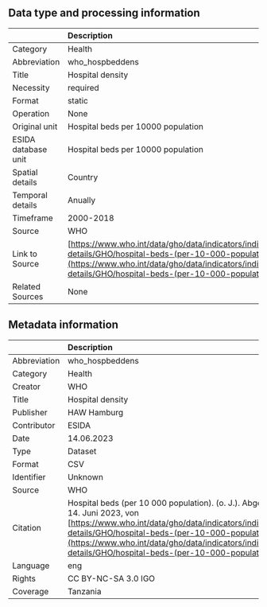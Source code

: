 ## Data type and processing information 

|                     | Description                                                                                                                                                                                                          |
|:--------------------|:---------------------------------------------------------------------------------------------------------------------------------------------------------------------------------------------------------------------|
| Category            | Health                                                                                                                                                                                                               |
| Abbreviation        | who_hospbeddens                                                                                                                                                                                                      |
| Title               | Hospital density                                                                                                                                                                                                     |
| Necessity           | required                                                                                                                                                                                                             |
| Format              | static                                                                                                                                                                                                               |
| Operation           | None                                                                                                                                                                                                                 |
| Original unit       | Hospital beds per 10000 population                                                                                                                                                                                   |
| ESIDA database unit | Hospital beds per 10000 population                                                                                                                                                                                   |
| Spatial details     | Country                                                                                                                                                                                                              |
| Temporal details    | Anually                                                                                                                                                                                                              |
| Timeframe           | 2000-2018                                                                                                                                                                                                            |
| Source              | WHO                                                                                                                                                                                                                  |
| Link to Source      | [https://www.who.int/data/gho/data/indicators/indicator-details/GHO/hospital-beds-(per-10-000-population)](https://www.who.int/data/gho/data/indicators/indicator-details/GHO/hospital-beds-(per-10-000-population)) |
| Related Sources     | None                                                                                                                                                                                                                 |

## Metadata information 

|              | Description                                                                                                                                                                                                                                                                                       |
|:-------------|:--------------------------------------------------------------------------------------------------------------------------------------------------------------------------------------------------------------------------------------------------------------------------------------------------|
| Abbreviation | who_hospbeddens                                                                                                                                                                                                                                                                                   |
| Category     | Health                                                                                                                                                                                                                                                                                            |
| Creator      | WHO                                                                                                                                                                                                                                                                                               |
| Title        | Hospital density                                                                                                                                                                                                                                                                                  |
| Publisher    | HAW Hamburg                                                                                                                                                                                                                                                                                       |
| Contributor  | ESIDA                                                                                                                                                                                                                                                                                             |
| Date         | 14.06.2023                                                                                                                                                                                                                                                                                        |
| Type         | Dataset                                                                                                                                                                                                                                                                                           |
| Format       | CSV                                                                                                                                                                                                                                                                                               |
| Identifier   | Unknown                                                                                                                                                                                                                                                                                           |
| Source       | WHO                                                                                                                                                                                                                                                                                               |
| Citation     | Hospital beds (per 10 000 population). (o. J.). Abgerufen 14. Juni 2023, von [https://www.who.int/data/gho/data/indicators/indicator-details/GHO/hospital-beds-(per-10-000-population)](https://www.who.int/data/gho/data/indicators/indicator-details/GHO/hospital-beds-(per-10-000-population)) |
| Language     | eng                                                                                                                                                                                                                                                                                               |
| Rights       | CC BY-NC-SA 3.0 IGO                                                                                                                                                                                                                                                                               |
| Coverage     | Tanzania                                                                                                                                                                                                                                                                                          |
